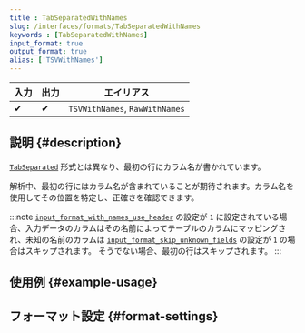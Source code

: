 ```yaml
---
title : TabSeparatedWithNames
slug: /interfaces/formats/TabSeparatedWithNames
keywords : [TabSeparatedWithNames]
input_format: true
output_format: true
alias: ['TSVWithNames']
---
```


| 入力 | 出力 | エイリアス                   |
|-------|--------|-----------------------------|
| 	✔    | 	✔     | `TSVWithNames`, `RawWithNames` |

## 説明 {#description}

[`TabSeparated`](./TabSeparated.md) 形式とは異なり、最初の行にカラム名が書かれています。

解析中、最初の行にはカラム名が含まれていることが期待されます。カラム名を使用してその位置を特定し、正確さを確認できます。

:::note
[`input_format_with_names_use_header`](../../../operations/settings/settings-formats.md/#input_format_with_names_use_header) の設定が `1` に設定されている場合、入力データのカラムはその名前によってテーブルのカラムにマッピングされ、未知の名前のカラムは [`input_format_skip_unknown_fields`](../../../operations/settings/settings-formats.md/#input_format_skip_unknown_fields) の設定が `1` の場合はスキップされます。
そうでない場合、最初の行はスキップされます。
:::

## 使用例 {#example-usage}

## フォーマット設定 {#format-settings}
